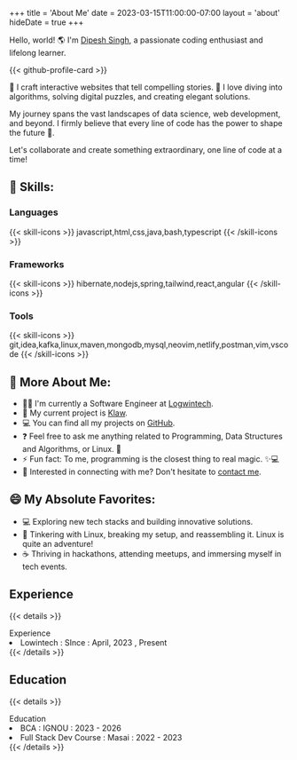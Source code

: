 +++
title = 'About Me'
date = 2023-03-15T11:00:00-07:00
layout = 'about'
hideDate = true
+++

Hello, world! 🌎 I'm [Dipesh Singh](https://github.com/dipeshsingh253/), a passionate coding enthusiast and lifelong learner.

{{< github-profile-card >}}

📖 I craft interactive websites that tell compelling stories.
🧩 I love diving into algorithms, solving digital puzzles, and creating elegant solutions.

My journey spans the vast landscapes of data science, web development, and beyond. I firmly believe that every line of code has the power to shape the future 🌟.

Let's collaborate and create something extraordinary, one line of code at a time!

## 🔨 Skills:

### Languages

<!-- [![Languages](https://skillicons.dev/icons?i=js,html,css,java,bash,typescript)](https://skillicons.dev) -->

{{< skill-icons >}} javascript,html,css,java,bash,typescript {{< /skill-icons >}}

### Frameworks

<!-- [![Frameworks](https://skillicons.dev/icons?i=hibernate,nodejs,spring,tailwind,react,angular)](https://skillicons.dev) -->

{{< skill-icons >}} hibernate,nodejs,spring,tailwind,react,angular {{< /skill-icons >}}

### Tools

<!-- [![Tools](https://skillicons.dev/icons?i=git,idea,kafka,linux,maven,mongodb,mysql,neovim,netlify,postman,vim,vscode)](https://skillicons.dev) -->

{{< skill-icons >}} git,idea,kafka,linux,maven,mongodb,mysql,neovim,netlify,postman,vim,vscode {{< /skill-icons >}}

## 💫 More About Me:

- 👨‍💼 I'm currently a Software Engineer at [Logwintech](https://logwintech.com/).
- 🔭 My current project is [Klaw](https://github.com/dipeshsingh253/klaw).
- 💻 You can find all my projects on [GitHub](https://github.com/dipeshsingh253).
- ❓ Feel free to ask me anything related to Programming, Data Structures and Algorithms, or Linux. 🐧
- ⚡ Fun fact: To me, programming is the closest thing to real magic. ✨💻
- 📧 Interested in connecting with me? Don't hesitate to [contact me](/contact).

## 😄 My Absolute Favorites:

- 💻 Exploring new tech stacks and building innovative solutions.
- 🐧 Tinkering with Linux, breaking my setup, and reassembling it. Linux is quite an adventure!
- ☕ Thriving in hackathons, attending meetups, and immersing myself in tech events.

## Experience

{{< details >}}

<summary>Experience</summary>
<li>Lowintech : SInce : April, 2023 , Present</li>
{{< /details >}}

## Education

{{< details >}}

<summary>Education</summary>
<li>BCA : IGNOU : 2023 - 2026</li>
<li>Full Stack Dev Course : Masai : 2022 - 2023</li>
{{< /details >}}
